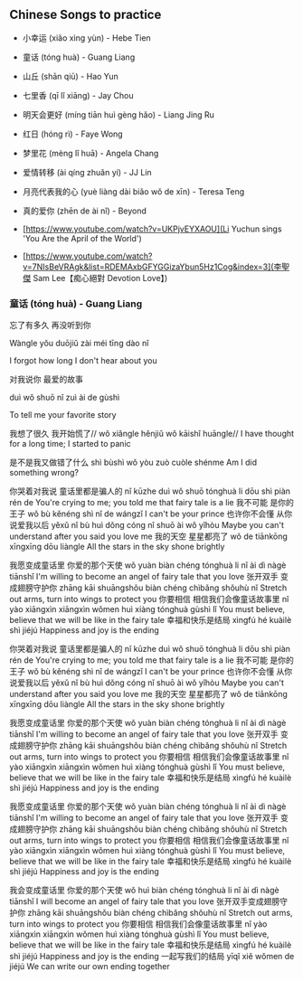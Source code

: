 
## Chinese Songs to practice
- 小幸运 (xiǎo xìng yùn) - Hebe Tien
- 童话 (tóng huà) - Guang Liang
- 山丘 (shān qiū) - Hao Yun
- 七里香 (qī lǐ xiāng) - Jay Chou
- 明天会更好 (míng tiān huì gèng hǎo) - Liang Jing Ru
- 红日 (hóng rì) - Faye Wong
- 梦里花 (mèng lǐ huā) - Angela Chang
- 爱情转移 (ài qíng zhuǎn yí) - JJ Lin
- 月亮代表我的心 (yuè liàng dài biǎo wǒ de xīn) - Teresa Teng
- 真的爱你 (zhēn de ài nǐ) - Beyond
- [https://www.youtube.com/watch?v=UKPjvEYXAOU](Li Yuchun sings 'You Are the April of the World')
  
- [https://www.youtube.com/watch?v=7NIsBeVRAgk&list=RDEMAxbGFYGGizaYbun5Hz1Cog&index=3](李聖傑 Sam Lee【痴心絕對 Devotion Love】)


### 童话 (tóng huà) - Guang Liang

忘了有多久 再没听到你

Wàngle yǒu duōjiǔ zài méi tīng dào nǐ

I forgot how long I don't hear about you


对我说你 最爱的故事

duì wǒ shuō nǐ zuì ài de gùshì

To tell me your favorite story

我想了很久 我开始慌了//
wǒ xiǎngle hěnjiǔ wǒ kāishǐ huāngle//
I have thought for a long time; I started to panic

是不是我又做错了什么
shì bùshì wǒ yòu zuò cuòle shénme
Am I did something wrong?

你哭着对我说 童话里都是骗人的
nǐ kūzhe duì wǒ shuō tónghuà li dōu shì piàn rén de
You're crying to me; you told me that fairy tale is a lie
我不可能 是你的王子
wǒ bù kěnéng shì nǐ de wángzǐ
I can't be your prince
也许你不会懂 从你说爱我以后
yěxǔ nǐ bù huì dǒng cóng nǐ shuō ài wǒ yǐhòu
Maybe you can't understand after you said you love me
我的天空 星星都亮了
wǒ de tiānkōng xīngxīng dōu liàngle
All the stars in the sky shone brightly

我愿变成童话里 你爱的那个天使
wǒ yuàn biàn chéng tónghuà li nǐ ài dì nàgè tiānshǐ
I'm willing to become an angel of fairy tale that you love
张开双手 变成翅膀守护你
zhāng kāi shuāngshǒu biàn chéng chìbǎng shǒuhù nǐ
Stretch out arms, turn into wings to protect you
你要相信 相信我们会像童话故事里
nǐ yào xiāngxìn xiāngxìn wǒmen huì xiàng tónghuà gùshì lǐ
You must believe, believe that we will be like in the fairy tale
幸福和快乐是结局
xìngfú hé kuàilè shì jiéjú
Happiness and joy is the ending

你哭着对我说 童话里都是骗人的
nǐ kūzhe duì wǒ shuō tónghuà li dōu shì piàn rén de
You're crying to me; you told me that fairy tale is a lie
我不可能 是你的王子
wǒ bù kěnéng shì nǐ de wángzǐ
I can't be your prince
也许你不会懂 从你说爱我以后
yěxǔ nǐ bù huì dǒng cóng nǐ shuō ài wǒ yǐhòu
Maybe you can't understand after you said you love me
我的天空 星星都亮了
wǒ de tiānkōng xīngxīng dōu liàngle
All the stars in the sky shone brightly



我愿变成童话里 你爱的那个天使
wǒ yuàn biàn chéng tónghuà li nǐ ài dì nàgè tiānshǐ
I'm willing to become an angel of fairy tale that you love
张开双手 变成翅膀守护你
zhāng kāi shuāngshǒu biàn chéng chìbǎng shǒuhù nǐ
Stretch out arms, turn into wings to protect you
你要相信 相信我们会像童话故事里
nǐ yào xiāngxìn xiāngxìn wǒmen huì xiàng tónghuà gùshì lǐ
You must believe, believe that we will be like in the fairy tale
幸福和快乐是结局
xìngfú hé kuàilè shì jiéjú
Happiness and joy is the ending

我愿变成童话里 你爱的那个天使
wǒ yuàn biàn chéng tónghuà li nǐ ài dì nàgè tiānshǐ
I'm willing to become an angel of fairy tale that you love
张开双手 变成翅膀守护你
zhāng kāi shuāngshǒu biàn chéng chìbǎng shǒuhù nǐ
Stretch out arms, turn into wings to protect you
你要相信 相信我们会像童话故事里
nǐ yào xiāngxìn xiāngxìn wǒmen huì xiàng tónghuà gùshì lǐ
You must believe, believe that we will be like in the fairy tale
幸福和快乐是结局
xìngfú hé kuàilè shì jiéjú
Happiness and joy is the ending

我会变成童话里 你爱的那个天使
wǒ huì biàn chéng tónghuà li nǐ ài dì nàgè tiānshǐ
I will become an angel of fairy tale that you love
张开双手变成翅膀守护你
zhāng kāi shuāngshǒu biàn chéng chìbǎng shǒuhù nǐ
Stretch out arms, turn into wings to protect you
你要相信 相信我们会像童话故事里
nǐ yào xiāngxìn xiāngxìn wǒmen huì xiàng tónghuà gùshì lǐ
You must believe, believe that we will be like in the fairy tale
幸福和快乐是结局
xìngfú hé kuàilè shì jiéjú
Happiness and joy is the ending
一起写我们的结局
yīqǐ xiě wǒmen de jiéjú
We can write our own ending together
